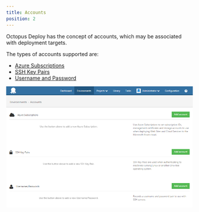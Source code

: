 ```yaml
---
title: Accounts
position: 2
---
```



Octopus Deploy has the concept of accounts, which may be associated with deployment targets.


The types of accounts supported are:

- [Azure Subscriptions](/docs/key-concepts/environments/accounts/azure-subscription-account.md)
- [SSH Key Pairs](/docs/key-concepts/environments/accounts/ssh-key-pair.md)
- [Username and Password](/docs/key-concepts/environments/accounts/username-and-password.md)



![](/docs/images/3048107/3277897.png)

